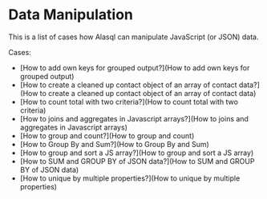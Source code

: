# Data Manipulation

This is a list of cases how Alasql can manipulate JavaScript (or JSON) data.

Cases:
* [How to add own keys for grouped output?](How to add own keys for grouped output)
* [How to create a cleaned up contact object of an array of contact data?](How to create a cleaned up contact object of an array of contact data)
* [How to count total with two criteria?](How to count total with two criteria)
* [How to joins and aggregates in Javascript arrays?](How to joins and aggregates in Javascript arrays)
* [How to group and count?](How to group and count)
* [How to Group By and Sum?](How to Group By and Sum)
* [How to group and sort a JS array?](How to group and sort a JS array)
* [How to SUM and GROUP BY of JSON data?](How to SUM and GROUP BY of JSON data)
* [How to unique by multiple properties?](How to unique by multiple properties)